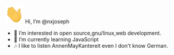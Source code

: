 <p><img src="Hi.gif" width="50" height="50"/> Hi, I’m @nxjoseph</p>
<ul type="disc">
<li>👀 I’m interested in open source,gnu/linux,web development.</li>
<li>🌱 I’m currently learning JavaScript</li>
<li>🎶 I like to listen AnnenMayKantereit even I don't know German.</li>
</ul>
